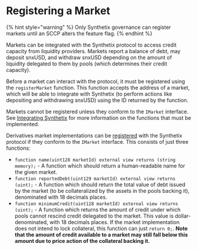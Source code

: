 # Registering a Market

{% hint style="warning" %}
Only Synthetix governance can register markets until an SCCP alters the feature flag.
{% endhint %}

Markets can be integrated with the Synthetix protocol to access credit capacity from liquidity providers. Markets report a balance of debt, may deposit snxUSD, and withdraw snxUSD depending on the amount of liquidity delegated to them by pools (which determines their credit capacity).[​](https://snx-v3-docs.vercel.app/pools-markets/integrating-markets#registering-markets)

Before a market can interact with the protocol, it must be registered using the `registerMarket` function. This function accepts the address of a market, which will be able to integrate with Synthetix (to perform actions like depositing and withdrawing snxUSD) using the ID returned by the function.

Markets cannot be registered unless they conform to the `IMarket` interface. See [Integrating Synthetix](integrating-synthetix.md) for more information on the functions that must be implemented.

Derivatives market implementations can be [registered](registering-a-market.md) with the Synthetix protocol if they conform to the `IMarket` interface. This consists of just three functions:

* `function name(uint128 marketId) external view returns (string memory);` - A function which should return a human-readable name for the given market.
* `function reportedDebt(uint129 marketId) external view returns (uint);` - A function which should return the total value of debt issued by the market (to be collateralized by the assets in the pools backing it), denominated with 18 decimals places.
* `function minimumCredit(uint128 marketId) external view returns (uint);` - A function which returns the amount of credit under which pools cannot rescind credit delegated to the market. This value is dollar-denominated, with 18 decimals places. If the market implementation does not intend to lock collateral, this function can just `return 0;`. **Note that the amount of credit available to a market may still fall below this amount due to price action of the collateral backing it.**
